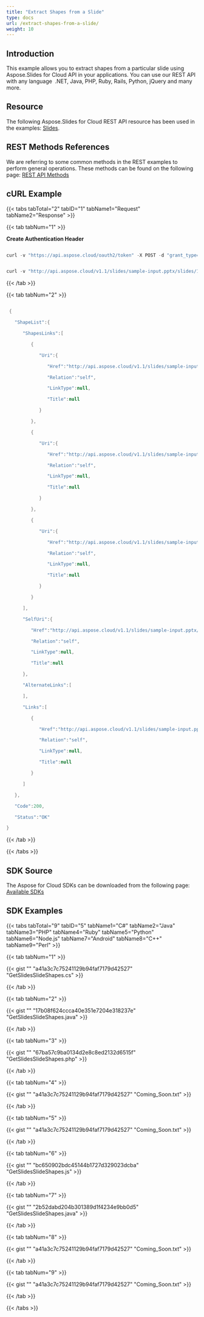 ```yaml
---
title: "Extract Shapes from a Slide"
type: docs
url: /extract-shapes-from-a-slide/
weight: 10
---
```


## **Introduction**
This example allows you to extract shapes from a particular slide using Aspose.Slides for Cloud API in your applications. You can use our REST API with any language  .NET, Java, PHP, Ruby, Rails, Python, jQuery and many more.
## **Resource**
The following Aspose.Slides for Cloud REST API resource has been used in the examples: [Slides](https://apireference.aspose.cloud/slides/#!/SlidesShapes/SlidesShapes_GetSlidesSlideShapes).
## **REST Methods References**
We are referring to some common methods in the REST examples to perform general operations. These methods can be found on the following page: [REST API Methods](https://apireference.aspose.cloud/slides/) 
## **cURL Example**
{{< tabs tabTotal="2" tabID="1" tabName1="Request" tabName2="Response" >}}

{{< tab tabNum="1" >}}

**Create Authentication Header**

```java

curl -v "https://api.aspose.cloud/oauth2/token" -X POST -d "grant_type=client_credentials&client_id=&client_secret="-H "Content-Type: application/x-www-form-urlencoded"-H "Accept: application/json"

```

```java

curl -v "http://api.aspose.cloud/v1.1/slides/sample-input.pptx/slides/1/shapes?from=1&to=2"-X GET -H "Content-Type: application/json"-H "Accept: application/json"-H "Authorization: Bearer -Ou_UHdVStdZldtjaeFUAowQ3x2KLlSHd5ovZfDtZqpgdC6FLlalPmO8VJ58HXp8sgGhLqMqlnzEzIF2fEhEyJ3D7xzaw_c8cAuk3qoag3g7bghMHw_pe_RTxxJ9r04R9YAGFbbAcoU1ddPvrPz0e1FSakagM42Ie2eA8D1MyBVJ1D-RZJrfebPePuOLvR_hOD8Doqk5SBi_j-efODJK_PmGUxj0onOrUUx8Tj_GuUKrG6DcBnpl84_UykdOP87IeHnT2_NZCHQIgOY0vtfW6AUGfP9jO5W1mBS_q3lthTDRMg2LuZ6s0r9MKlwVJ_n7sn3TUCrr8kGmUB3k0mL0rrd5TSKm7yjx8hhjap43PlFhwk-r9g7guWsuFLoeDqPa4JNJ1NFM54qQvgWKCp5oDj4dZfbc7qhfIelNh1gW4VYwfmgz"

```

{{< /tab >}}

{{< tab tabNum="2" >}}

```java

 {

   "ShapeList":{

      "ShapesLinks":[

         {

            "Uri":{

               "Href":"http://api.aspose.cloud/v1.1/slides/sample-input.pptx/slides/1/shapes/1",

               "Relation":"self",

               "LinkType":null,

               "Title":null

            }

         },

         {

            "Uri":{

               "Href":"http://api.aspose.cloud/v1.1/slides/sample-input.pptx/slides/1/shapes/2",

               "Relation":"self",

               "LinkType":null,

               "Title":null

            }

         },

         {

            "Uri":{

               "Href":"http://api.aspose.cloud/v1.1/slides/sample-input.pptx/slides/1/shapes/3",

               "Relation":"self",

               "LinkType":null,

               "Title":null

            }

         }

      ],

      "SelfUri":{

         "Href":"http://api.aspose.cloud/v1.1/slides/sample-input.pptx/slides/1/shapes",

         "Relation":"self",

         "LinkType":null,

         "Title":null

      },

      "AlternateLinks":[

      ],

      "Links":[

         {

            "Href":"http://api.aspose.cloud/v1.1/slides/sample-input.pptx/slides/1/shapes",

            "Relation":"self",

            "LinkType":null,

            "Title":null

         }

      ]

   },

   "Code":200,

   "Status":"OK"

}

```

{{< /tab >}}

{{< /tabs >}}
## **SDK Source**
The Aspose for Cloud SDKs can be downloaded from the following page: [Available SDKs](/slides/available-sdks/)
## **SDK Examples**

{{< tabs tabTotal="9" tabID="5" tabName1="C#" tabName2="Java" tabName3="PHP" tabName4="Ruby" tabName5="Python" tabName6="Node.js" tabName7="Android" tabName8="C++" tabName9="Perl" >}}

{{< tab tabNum="1" >}}

{{< gist "" "a41a3c7c75241129b94faf7179d42527" "GetSlidesSlideShapes.cs" >}}

{{< /tab >}}

{{< tab tabNum="2" >}}

{{< gist "" "17b08f624ccca40e351e7204e318237e" "GetSlidesSlideShapes.java" >}}

{{< /tab >}}

{{< tab tabNum="3" >}}

{{< gist "" "67ba57c9ba0134d2e8c8ed2132d6515f" "GetSlidesSlideShapes.php" >}}

{{< /tab >}}

{{< tab tabNum="4" >}}

{{< gist "" "a41a3c7c75241129b94faf7179d42527" "Coming_Soon.txt" >}}

{{< /tab >}}

{{< tab tabNum="5" >}}

{{< gist "" "a41a3c7c75241129b94faf7179d42527" "Coming_Soon.txt" >}}

{{< /tab >}}

{{< tab tabNum="6" >}}

{{< gist "" "bc650902bdc45144b1727d329023dcba" "GetSlidesSlideShapes.js" >}}

{{< /tab >}}

{{< tab tabNum="7" >}}

{{< gist "" "2b52dabd204b301389d1f4234e9bb0d5" "GetSlidesSlideShapes.java" >}}

{{< /tab >}}

{{< tab tabNum="8" >}}

{{< gist "" "a41a3c7c75241129b94faf7179d42527" "Coming_Soon.txt" >}}

{{< /tab >}}

{{< tab tabNum="9" >}}

{{< gist "" "a41a3c7c75241129b94faf7179d42527" "Coming_Soon.txt" >}}

{{< /tab >}}

{{< /tabs >}}
